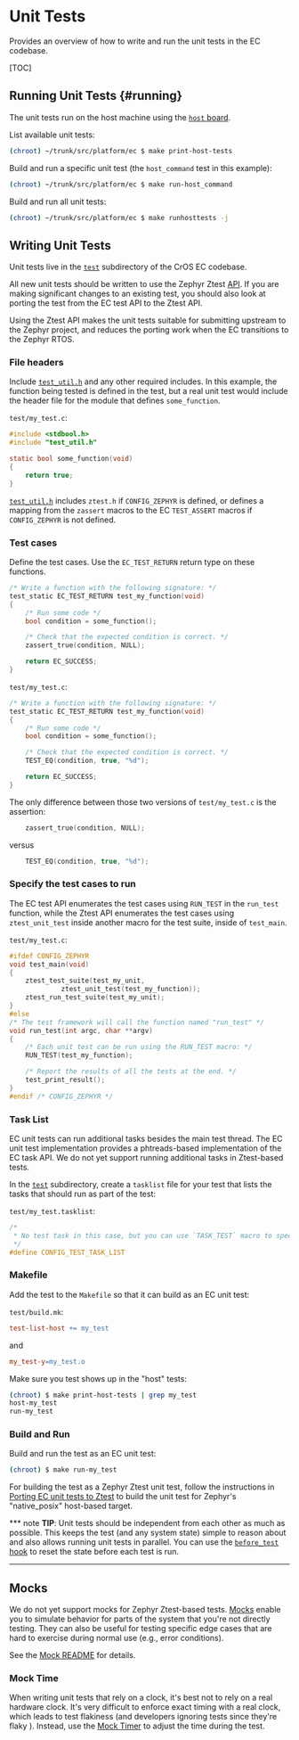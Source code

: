 # Unit Tests

Provides an overview of how to write and run the unit tests in the EC codebase.

[TOC]

## Running Unit Tests {#running}

The unit tests run on the host machine using the [`host` board].

List available unit tests:

```bash
(chroot) ~/trunk/src/platform/ec $ make print-host-tests
```

Build and run a specific unit test (the `host_command` test in this example):

```bash
(chroot) ~/trunk/src/platform/ec $ make run-host_command
```

Build and run all unit tests:

```bash
(chroot) ~/trunk/src/platform/ec $ make runhosttests -j
```

## Writing Unit Tests

Unit tests live in the [`test`] subdirectory of the CrOS EC codebase.

All new unit tests should be written to use the Zephyr Ztest
[API](https://docs.zephyrproject.org/latest/guides/test/ztest.html).
If you are making significant changes to an existing test, you should also
look at porting the test from the EC test API to the Ztest API.

Using the Ztest API makes the unit tests suitable for submitting upstream to
the Zephyr project, and reduces the porting work when the EC transitions to
the Zephyr RTOS.

### File headers

Include [`test_util.h`] and any other required includes. In this example,
the function being tested is defined in the test, but a real unit test would
include the header file for the module that defines `some_function`.

`test/my_test.c`:

```c
#include <stdbool.h>
#include "test_util.h"

static bool some_function(void)
{
    return true;
}
```

[`test_util.h`] includes `ztest.h` if `CONFIG_ZEPHYR` is defined,
or defines a mapping from the `zassert` macros to the EC
`TEST_ASSERT` macros if `CONFIG_ZEPHYR` is not defined.

### Test cases

Define the test cases. Use the `EC_TEST_RETURN` return type on these functions.

```c
/* Write a function with the following signature: */
test_static EC_TEST_RETURN test_my_function(void)
{
    /* Run some code */
    bool condition = some_function();

    /* Check that the expected condition is correct. */
    zassert_true(condition, NULL);

    return EC_SUCCESS;
}
```

`test/my_test.c`:

```c
/* Write a function with the following signature: */
test_static EC_TEST_RETURN test_my_function(void)
{
    /* Run some code */
    bool condition = some_function();

    /* Check that the expected condition is correct. */
    TEST_EQ(condition, true, "%d");

    return EC_SUCCESS;
}
```

The only difference between those two versions of `test/my_test.c` is the
assertion:
```c
    zassert_true(condition, NULL);
```
versus
```c
    TEST_EQ(condition, true, "%d");
```

### Specify the test cases to run

The EC test API enumerates the test cases using `RUN_TEST` in the `run_test`
function, while the Ztest API enumerates the test cases using `ztest_unit_test`
inside another macro for the test suite, inside of `test_main`.

`test/my_test.c`:

```c
#ifdef CONFIG_ZEPHYR
void test_main(void)
{
    ztest_test_suite(test_my_unit,
             ztest_unit_test(test_my_function));
    ztest_run_test_suite(test_my_unit);
}
#else
/* The test framework will call the function named "run_test" */
void run_test(int argc, char **argv)
{
    /* Each unit test can be run using the RUN_TEST macro: */
    RUN_TEST(test_my_function);

    /* Report the results of all the tests at the end. */
    test_print_result();
}
#endif /* CONFIG_ZEPHYR */
```

### Task List

EC unit tests can run additional tasks besides the main test thread. The EC unit
test implementation provides a phtreads-based implementation of the EC task API.
We do not yet support running additional tasks in Ztest-based tests.

In the [`test`] subdirectory, create a `tasklist` file for your test that lists
the tasks that should run as part of the test:

`test/my_test.tasklist`:

```c
/*
 * No test task in this case, but you can use `TASK_TEST` macro to specify one.
 */
#define CONFIG_TEST_TASK_LIST
```

### Makefile

Add the test to the `Makefile` so that it can build as an EC unit test:

`test/build.mk`:

```Makefile
test-list-host += my_test
```

and

```Makefile
my_test-y=my_test.o
```

Make sure you test shows up in the "host" tests:

```bash
(chroot) $ make print-host-tests | grep my_test
host-my_test
run-my_test
```

### Build and Run

Build and run the test as an EC unit test:

```bash
(chroot) $ make run-my_test
```

For building the test as a Zephyr Ztest unit test, follow the instructions in
[Porting EC unit tests to Ztest](./ztest.md) to build the unit test for
Zephyr's "native_posix" host-based target.

*** note
**TIP**: Unit tests should be independent from each other as much as possible.
This keeps the test (and any system state) simple to reason about and also
allows running unit tests in parallel. You can use the
[`before_test` hook][`test_util.h`] to reset the state before each test is run.
***

## Mocks

We do not yet support mocks for Zephyr Ztest-based tests.
[Mocks][`mock`] enable you to simulate behavior for parts of the system that
you're not directly testing. They can also be useful for testing specific edge
cases that are hard to exercise during normal use (e.g., error conditions).

See the [Mock README] for details.

### Mock Time

When writing unit tests that rely on a clock, it's best not to rely on a real
hardware clock. It's very difficult to enforce exact timing with a real clock,
which leads to test flakiness (and developers ignoring tests since they're flaky
). Instead, use the [Mock Timer] to adjust the time during the test.

[`mock`]: /include/mock
[Mock Timer]: /include/mock/timer_mock.h
[`test`]: /test
[`host` board]: /board/host/
[`test_util.h`]: /include/test_util.h
[Mock README]: /common/mock/README.md
